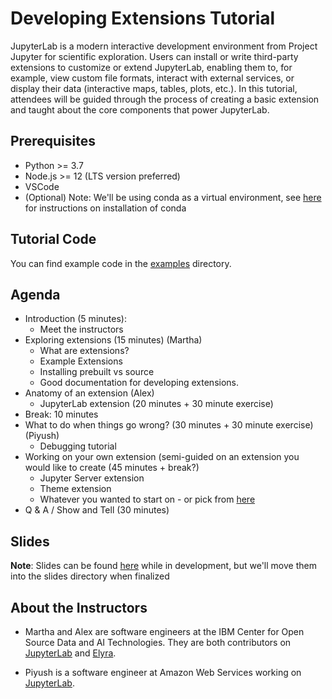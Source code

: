 # Developing Extensions Tutorial
JupyterLab is a modern interactive development environment from Project Jupyter for scientific exploration. Users can install or write third-party extensions to customize or extend JupyterLab, enabling them to, for example, view custom file formats, interact with external services, or display their data (interactive maps, tables, plots, etc.). In this tutorial, attendees will be guided through the process of creating a basic extension and taught about the core components that power JupyterLab. 

## Prerequisites
* Python >= 3.7
* Node.js >= 12 (LTS version preferred)
* VSCode
* (Optional) Note: We'll be using conda as a virtual environment, see [here](https://docs.conda.io/projects/conda/en/latest/user-guide/install/index.html) for instructions on installation of conda

## Tutorial Code
You can find example code in the [examples](https://github.com/marthacryan/developing-extensions-tutorial/tree/main/examples) directory.

## Agenda
* Introduction (5 minutes):
  * Meet the instructors
* Exploring extensions (15 minutes) (Martha)
  * What are extensions?
  * Example Extensions
  * Installing prebuilt vs source
  * Good documentation for developing extensions.
* Anatomy of an extension (Alex)
  * JupyterLab extension (20 minutes + 30 minute exercise)
* Break: 10 minutes
* What to do when things go wrong? (30 minutes + 30 minute exercise) (Piyush)
  * Debugging tutorial
* Working on your own extension (semi-guided on an extension you would like to create (45 minutes + break?)
  * Jupyter Server extension
  * Theme extension
  * Whatever you wanted to start on - or pick from [here](https://github.com/jupyterlab/jupyterlab/labels/tag%3AExtension%20Idea)
* Q & A / Show and Tell (30 minutes)

## Slides 
**Note**: Slides can be found [here](https://docs.google.com/presentation/d/1Sg2gdaniTo6IPwxgW9C2RyuJHTCJGm30PkyaKIpB0g4/edit?usp=sharing) while in development, but we'll move them into the slides directory when finalized

## About the Instructors
* Martha and Alex are software engineers at the IBM Center for Open Source Data and AI Technologies. They are both contributors on [JupyterLab](https://github.com/jupyterlab/jupyterlab) and [Elyra](https://github.com/elyra-ai/elyra).

* Piyush is a software engineer at Amazon Web Services working on [JupyterLab](https://github.com/jupyterlab/jupyterlab).

